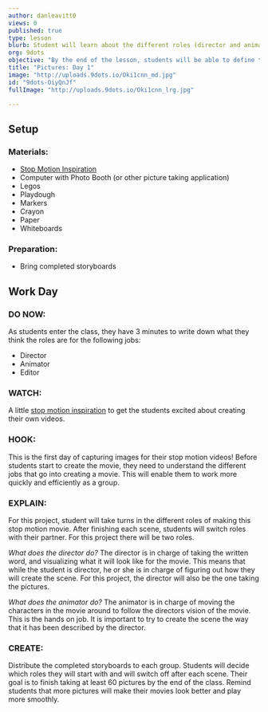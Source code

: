 ```yaml
---
author: danleavitt0
views: 0
published: true
type: lesson
blurb: Student will learn about the different roles (director and animator) for members of their team and begin the taking picture for their movie.
org: 9dots
objective: "By the end of the lesson, students will be able to define the roles of director and animator, as well as complete taking at least 60 pictures for their movie."
title: "Pictures: Day 1"
image: "http://uploads.9dots.io/Oki1cnn_md.jpg"
id: "9dots-OiyQnJf"
fullImage: "http://uploads.9dots.io/Oki1cnn_lrg.jpg"

---
```


## Setup

### Materials:

- [Stop Motion Inspiration](https://www.youtube.com/watch?v=HvkF0oChnSA)
- Computer with Photo Booth (or other picture taking application)
- Legos
- Playdough
- Markers
- Crayon
- Paper
- Whiteboards

### Preparation:

- Bring completed storyboards

## Work Day

### DO NOW:
As students enter the class, they have 3 minutes to write down what they think the roles are for the following jobs:
- Director
- Animator
- Editor

### WATCH:
A little [stop motion inspiration](https://www.youtube.com/watch?v=HvkF0oChnSA) to get the students excited about creating their own videos.

### HOOK:
This is the first day of capturing images for their stop motion videos! Before students start to create the movie, they need to understand the different jobs that go into creating a movie. This will enable them to work more quickly and efficiently as a group.

### EXPLAIN:
For this project, student will take turns in the different roles of making this stop motion movie. After finishing each scene, students will switch roles with their partner. For this project there will be two roles.

_What does the director do?_
The director is in charge of taking the written word, and visualizing what it will look like for the movie. This means that while the student is director, he or she is in charge of figuring out how they will create the scene. For this project, the director will also be the one taking the pictures.

_What does the animator do?_
The animator is in charge of moving the characters in the movie around to follow the directors vision of the movie. This is the hands on job. It is important to try to create the scene the way that it has been described by the director.

### CREATE:
Distribute the completed storyboards to each group. Students will decide which roles they will start with and will switch off after each scene. Their goal is to finish taking at least 60 pictures by the end of the class. Remind students that more pictures will make their movies look better and play more smoothly.
